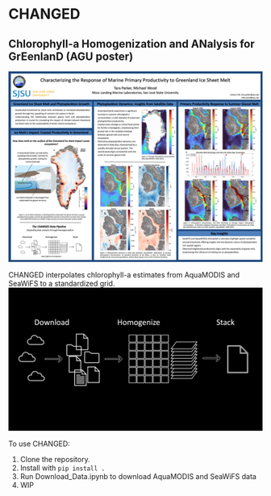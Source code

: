 # CHANGED
## Chlorophyll-a Homogenization and ANalysis for GrEenlanD (AGU poster)
![poster](poster.png)


CHANGED interpolates chlorophyll-a estimates from AquaMODIS and SeaWiFS to a standardized grid. 
![CHANGED Pipeline](pipeline.png)

To use CHANGED:
1. Clone the repository. 
2. Install with `pip install .`
3. Run Download_Data.ipynb to download AquaMODIS and SeaWiFS data
4. WIP
